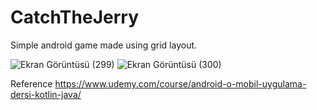 # CatchTheJerry
Simple android game made using grid layout.

![Ekran Görüntüsü (299)](https://user-images.githubusercontent.com/56589369/84294485-eae81380-ab51-11ea-8e46-75181173097e.png)
![Ekran Görüntüsü (300)](https://user-images.githubusercontent.com/56589369/84294491-ede30400-ab51-11ea-80d0-8d21d10bfc07.png)

Reference
https://www.udemy.com/course/android-o-mobil-uygulama-dersi-kotlin-java/
 
